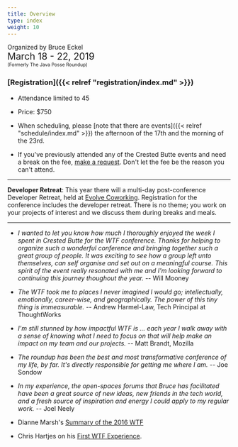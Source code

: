 ```yaml
---
title: Overview
type: index
weight: 10
---
```


Organized by Bruce Eckel<br/>
<span style="font-size:150%">March 18 - 22, 2019</span>
<span style="font-size:75%"><br/>(Formerly The Java Posse Roundup)</span>

### [Registration]({{< relref "registration/index.md" >}})

- Attendance limited to 45
- Price: $750

- When scheduling, please [note that there are events]({{< relref
"schedule/index.md" >}}) the afternoon of the 17th and the morning of the 23rd.

- If you've previously attended any of the Crested Butte events and need a
break on the fee, <a href="https://wintertechforum.com/contact/">make a
request</a>. Don't let the fee be the reason you can't attend.

***

**Developer Retreat**: This year there will a multi-day post-conference
Developer Retreat, held at [Evolve Coworking](https://www.evolvework.co/).
Registration for the conference includes the developer retreat. There is no
theme; you work on your projects of interest and we discuss them during breaks
and meals.

***

- *I wanted to let you know how much I thoroughly enjoyed the week I spent in Crested Butte for the WTF conference. Thanks for helping to organize such a wonderful conference and bringing together such a great group of people. It was exciting to see how a group left unto themselves, can self organise and set out on a meaningful course. This spirit of the event really resonated with me and I'm looking forward to continuing this journey thoughout the year.* -- Will Mooney

- *The WTF took me to places I never imagined I would go; intellectually, emotionally, career-wise, and geographically. The power of this tiny thing is immeasurable.* -- Andrew Harmel-Law, Tech Principal at ThoughtWorks

- *I'm still stunned by how impactful WTF is ... each year I walk away with a sense of knowing what I need to focus on that will help make an impact on my team and our projects.* -- Matt Brandt, Mozilla

- *The roundup has been the best and most transformative conference of my life, by far. It's directly responsible for getting me where I am.* -- Joe Sondow

- *In my experience, the open-spaces forums that Bruce has facilitated have been a great source of new ideas, new friends in the tech world, and a fresh source of inspiration and energy I could apply to my regular work.* -- Joel Neely

- Dianne Marsh's [Summary of the 2016 WTF](http://diannemarsh.com/conference-summary-winter-tech-forum-2016/)

- Chris Hartjes on his [First WTF Experience](https://www.littlehart.net/atthekeyboard/2017/03/12/fighting-fear-and-loathing-in-crested-butte/).
